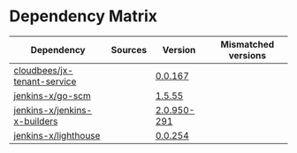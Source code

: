 # Dependency Matrix

Dependency | Sources | Version | Mismatched versions
---------- | ------- | ------- | -------------------
[cloudbees/jx-tenant-service](https://github.com/cloudbees/jx-tenant-service) |  | [0.0.167](https://github.com/cloudbees/jx-tenant-service/releases/tag/v0.0.167) | 
[jenkins-x/go-scm](https://github.com/jenkins-x/go-scm) |  | [1.5.55]() | 
[jenkins-x/jenkins-x-builders](https://github.com/jenkins-x/jenkins-x-builders) |  | [2.0.950-291]() | 
[jenkins-x/lighthouse](https://github.com/jenkins-x/lighthouse) |  | [0.0.254]() | 
